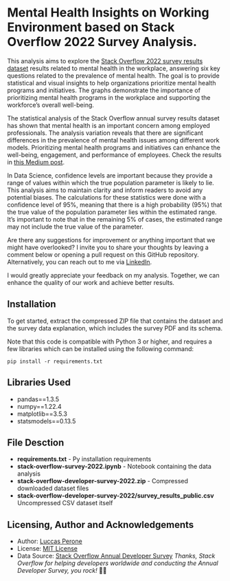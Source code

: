 # Mental Health Insights on Working Environment based on Stack Overflow 2022 Survey Analysis.

This analysis aims to explore the [Stack Overflow 2022 survey results dataset](https://info.stackoverflowsolutions.com/rs/719-EMH-566/images/stack-overflow-developer-survey-2022.zip) results related to mental health in the workplace, answering six key questions related to the prevalence of mental health. The goal is to provide statistical and visual insights to help organizations prioritize mental health programs and initiatives. The graphs demonstrate the importance of prioritizing mental health programs in the workplace and supporting the workforce’s overall well-being.

The statistical analysis of the Stack Overflow annual survey results dataset has shown that mental health is an important concern among employed professionals. The analysis variation reveals that there are significant differences in the prevalence of mental health issues among different work models. Prioritizing mental health programs and initiatives can enhance the well-being, engagement, and performance of employees. Check the results in [this Medium post](https://medium.com/@luccas.perone/mental-health-data-insights-on-working-environment-a6a2569b71f0).

In Data Science, confidence levels are important because they provide a range of values within which the true population parameter is likely to lie. This analysis aims to maintain clarity and inform readers to avoid any potential biases. The calculations for these statistics were done with a confidence level of 95%, meaning that there is a high probability (95%) that the true value of the population parameter lies within the estimated range. It’s important to note that in the remaining 5% of cases, the estimated range may not include the true value of the parameter.

Are there any suggestions for improvement or anything important that we might have overlooked?
I invite you to share your thoughts by leaving a comment below or opening a pull request on this GitHub repository. Alternatively, you can reach out to me via [LinkedIn](https://www.linkedin.com/in/luccas-perone/).

I would greatly appreciate your feedback on my analysis. Together, we can enhance the quality of our work and achieve better results.

## Installation

To get started, extract the compressed ZIP file that contains the dataset and the survey data explanation, which includes the survey PDF and its schema.

Note that this code is compatible with Python 3 or higher, and requires a few libraries which can be installed using the following command:

	pip install -r requirements.txt

## Libraries Used
- pandas==1.3.5
- numpy==1.22.4
- matplotlib==3.5.3
- statsmodels==0.13.5

## File Desction
- **requirements.txt** - Py installation requirements
- **stack-overflow-survey-2022.ipynb** - Notebook containing the data analysis
- **stack-overflow-developer-survey-2022.zip** - Compressed downloaded dataset files
- **stack-overflow-developer-survey-2022/survey_results_public.csv** Uncompressed CSV dataset itself

## Licensing, Author and Acknowledgements
- Author: [Luccas Perone](https://github.com/peronecode)
- License: [MIT License](https://opensource.org/license/mit/)
- Data Source: [Stack Overflow Annual Developer Survey](https://insights.stackoverflow.com/survey)
*Thanks, Stack Overflow for helping developers worldwide and conducting the Annual Developer Survey, you rock!* 🤘🏻